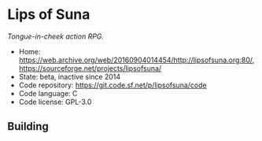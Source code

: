 # Lips of Suna

_Tongue-in-cheek action RPG._

- Home: <https://web.archive.org/web/20160904014454/http://lipsofsuna.org:80/>, https://sourceforge.net/projects/lipsofsuna/
- State: beta, inactive since 2014
- Code repository: https://git.code.sf.net/p/lipsofsuna/code
- Code language: C
- Code license: GPL-3.0

## Building

